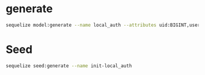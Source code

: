 # generate

```bash
sequelize model:generate --name local_auth --attributes uid:BIGINT,user_name:STRING(30),status:TINYINT
```

# Seed
```bash
sequelize seed:generate --name init-local_auth
```

